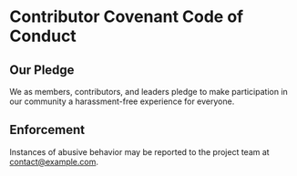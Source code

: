 # Contributor Covenant Code of Conduct

## Our Pledge

We as members, contributors, and leaders pledge to make participation in our community a harassment-free experience for everyone.

## Enforcement

Instances of abusive behavior may be reported to the project team at contact@example.com.
